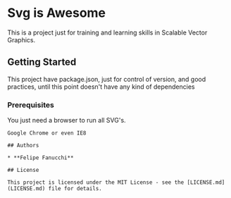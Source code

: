 # Svg is Awesome

This is a project just for training and learning skills in Scalable Vector Graphics.

## Getting Started

This project have package.json, just for control of version, and good practices, until this point doesn't have any kind of dependencies

### Prerequisites

You just need a browser to run all SVG's.

```
Google Chrome or even IE8

## Authors

* **Felipe Fanucchi**

## License

This project is licensed under the MIT License - see the [LICENSE.md](LICENSE.md) file for details.
